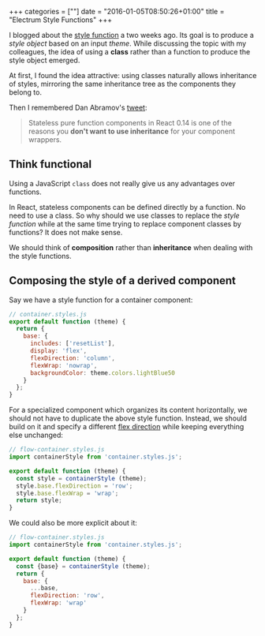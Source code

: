 +++
categories = [""]
date = "2016-01-05T08:50:26+01:00"
title = "Electrum Style Functions"
+++

I blogged about the [style function](/post/2015/12/electrum-themes-and-components.html)
a two weeks ago. Its goal is to produce a _style object_ based on
an input _theme_. While discussing the topic with my colleagues, the idea of
using a **class** rather than a function to produce the style object emerged.

At first, I found the idea attractive: using classes naturally allows inheritance
of styles, mirroring the same inheritance tree as the components they belong to.

Then I remembered Dan Abramov's [tweet](https://twitter.com/dan_abramov/status/645271668378705920):

> Stateless pure function components in React 0.14 is one of the reasons you
> **don't want to use inheritance** for your component wrappers.

## Think functional

Using a JavaScript `class` does not really give us any advantages over functions.

In React, stateless components can be defined directly by a function. No need to
use a class. So why should we use classes to replace the _style function_ while
at the same time trying to replace component classes by functions? It does not
make sense.

We should think of **composition** rather than **inheritance** when dealing with
the style functions.

## Composing the style of a derived component

Say we have a style function for a container component:

```javascript
// container.styles.js
export default function (theme) {
  return {
    base: {
      includes: ['resetList'],
      display: 'flex',
      flexDirection: 'column',
      flexWrap: 'nowrap',
      backgroundColor: theme.colors.lightBlue50
    }
  };
}
```

For a specialized component which organizes its content horizontally, we should
not have to duplicate the above style function. Instead, we should build on it
and specify a different [flex direction](https://css-tricks.com/snippets/css/a-guide-to-flexbox/)
while keeping everything else unchanged:

```javascript
// flow-container.styles.js
import containerStyle from 'container.styles.js';

export default function (theme) {
  const style = containerStyle (theme);
  style.base.flexDirection = 'row';
  style.base.flexWrap = 'wrap';
  return style;
}
```

We could also be more explicit about it:

```javascript
// flow-container.styles.js
import containerStyle from 'container.styles.js';

export default function (theme) {
  const {base} = containerStyle (theme);
  return {
    base: {
      ...base,
      flexDirection: 'row',
      flexWrap: 'wrap'
    }
  };
}
```
